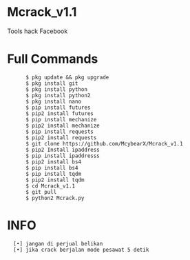 # Mcrack_v1.1
Tools hack Facebook


# Full Commands
          $ pkg update && pkg upgrade
          $ pkg install git
          $ pkg install python
          $ pkg install python2
          $ pkg install nano
          $ pip install futures
          $ pip2 install futures
          $ pip install mechanize
          $ pip2 install mechanize
          $ pip install requests
          $ pip2 install requests
          $ git clone https://github.com/McybearX/Mcrack_v1.1
          $ pip2 Install ipaddress
          $ pip install ipaddresss
          $ pip2 install bs4
          $ pip install bs4
          $ pip install tqdm
          $ pip2 install tqdm
          $ cd Mcrack_v1.1
          $ git pull
          $ python2 Mcrack.py
          
# INFO
      [•] jangan di perjual belikan
      [•] jika crack berjalan mode pesawat 5 detik
